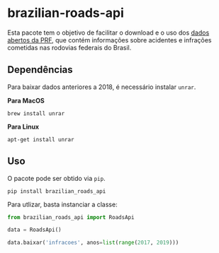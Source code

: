 # brazilian-roads-api

Esta pacote tem o objetivo de facilitar o download e o uso dos [dados abertos da PRF](http://prf.gov.br/portal/dados-abertos), que contém informações sobre acidentes e infrações cometidas nas rodovias federais do Brasil.

## Dependências

Para baixar dados anteriores a 2018, é necessário instalar `unrar`.

**Para MacOS**

```
brew install unrar
```

**Para Linux**
```
apt-get install unrar
```

## Uso
O pacote pode ser obtido via `pip`.

```
pip install brazilian_roads_api
```

Para utlizar, basta instanciar a classe:

```python
from brazilian_roads_api import RoadsApi

data = RoadsApi()

data.baixar('infracoes', anos=list(range(2017, 2019)))

```
